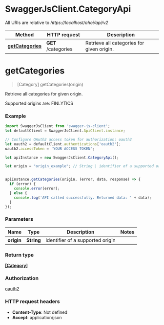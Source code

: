 # SwaggerJsClient.CategoryApi

All URIs are relative to *https://localhost/ahoi/api/v2*

Method | HTTP request | Description
------------- | ------------- | -------------
[**getCategories**](CategoryApi.md#getCategories) | **GET** /categories | Retrieve all categories for given origin.


<a name="getCategories"></a>
# **getCategories**
> [Category] getCategories(origin)

Retrieve all categories for given origin.

Supported origins are: FINLYTICS

### Example
```javascript
import SwaggerJsClient from 'swagger-js-client';
let defaultClient = SwaggerJsClient.ApiClient.instance;

// Configure OAuth2 access token for authorization: oauth2
let oauth2 = defaultClient.authentications['oauth2'];
oauth2.accessToken = 'YOUR ACCESS TOKEN';

let apiInstance = new SwaggerJsClient.CategoryApi();

let origin = "origin_example"; // String | identifier of a supported origin


apiInstance.getCategories(origin, (error, data, response) => {
  if (error) {
    console.error(error);
  } else {
    console.log('API called successfully. Returned data: ' + data);
  }
});
```

### Parameters

Name | Type | Description  | Notes
------------- | ------------- | ------------- | -------------
 **origin** | **String**| identifier of a supported origin | 

### Return type

[**[Category]**](Category.md)

### Authorization

[oauth2](../README.md#oauth2)

### HTTP request headers

 - **Content-Type**: Not defined
 - **Accept**: application/json

